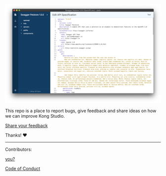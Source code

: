 <p align="center">
<img width="650" alt="Kong Studio v1.0.0" src="https://github.com/Kong/studio-feedback/blob/master/screenshots/Screen%20Shot%202019-11-11%20at%201.50.58%20PM.png?raw=true">
</p>

This repo is a place to report bugs, give feedback and share ideas on how we can improve Kong Studio.

[Share your feedback](https://github.com/kong/studio-feedback/issues/new)

Thanks!  :heart:

___

Contributors:

[you?](https://github.com/kong/studio-feedback/issues/new)


[Code of Conduct](https://www.contributor-covenant.org/version/2/0/code_of_conduct)
